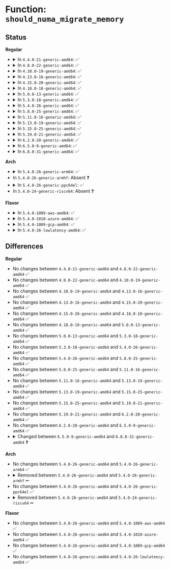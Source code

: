# Function: <code>should_numa_migrate_memory</code>

## Status
<b>Regular</b>
<ul>
<li>
<details>
<summary>In <code>4.4.0-21-generic-amd64</code>: ✅</summary>

```c
bool should_numa_migrate_memory(struct task_struct * p, struct page * page, int src_nid, int dst_cpu)
```

```json
{
  "name": "should_numa_migrate_memory",
  "collision_type": "Unique Global",
  "inline_type": "No",
  "funcs": [
    {
      "addr": 18446744071579607936,
      "name": "should_numa_migrate_memory",
      "external": true,
      "loc": "kernel/sched/fair.c:1054",
      "file": "kernel/sched/fair.c",
      "inline": "seen, unknown",
      "caller_inline": [],
      "caller_func": [
        "mm/mempolicy.c:mpol_misplaced"
      ]
    }
  ],
  "symbols": [
    {
      "addr": 18446744071579607936,
      "name": "should_numa_migrate_memory",
      "section": ".text",
      "bind": "STB_GLOBAL",
      "size": 297
    }
  ]
}
```
</details>
</li>
<li>
<details>
<summary>In <code>4.8.0-22-generic-amd64</code>: ✅</summary>

```c
bool should_numa_migrate_memory(struct task_struct * p, struct page * page, int src_nid, int dst_cpu)
```

```json
{
  "name": "should_numa_migrate_memory",
  "collision_type": "Unique Global",
  "inline_type": "No",
  "funcs": [
    {
      "addr": 18446744071579621344,
      "name": "should_numa_migrate_memory",
      "external": true,
      "loc": "kernel/sched/fair.c:1201",
      "file": "kernel/sched/fair.c",
      "inline": "seen, unknown",
      "caller_inline": [],
      "caller_func": [
        "mm/mempolicy.c:mpol_misplaced"
      ]
    }
  ],
  "symbols": [
    {
      "addr": 18446744071579621344,
      "name": "should_numa_migrate_memory",
      "section": ".text",
      "bind": "STB_GLOBAL",
      "size": 290
    }
  ]
}
```
</details>
</li>
<li>
<details>
<summary>In <code>4.10.0-19-generic-amd64</code>: ✅</summary>

```c
bool should_numa_migrate_memory(struct task_struct * p, struct page * page, int src_nid, int dst_cpu)
```

```json
{
  "name": "should_numa_migrate_memory",
  "collision_type": "Unique Global",
  "inline_type": "No",
  "funcs": [
    {
      "addr": 18446744071579643200,
      "name": "should_numa_migrate_memory",
      "external": true,
      "loc": "kernel/sched/fair.c:1325",
      "file": "kernel/sched/fair.c",
      "inline": "seen, unknown",
      "caller_inline": [],
      "caller_func": [
        "mm/mempolicy.c:mpol_misplaced"
      ]
    }
  ],
  "symbols": [
    {
      "addr": 18446744071579643200,
      "name": "should_numa_migrate_memory",
      "section": ".text",
      "bind": "STB_GLOBAL",
      "size": 298
    }
  ]
}
```
</details>
</li>
<li>
<details>
<summary>In <code>4.13.0-16-generic-amd64</code>: ✅</summary>

```c
bool should_numa_migrate_memory(struct task_struct * p, struct page * page, int src_nid, int dst_cpu)
```

```json
{
  "name": "should_numa_migrate_memory",
  "collision_type": "Unique Global",
  "inline_type": "No",
  "funcs": [
    {
      "addr": 18446744071579621904,
      "name": "should_numa_migrate_memory",
      "external": true,
      "loc": "kernel/sched/fair.c:1322",
      "file": "kernel/sched/fair.c",
      "inline": "seen, unknown",
      "caller_inline": [],
      "caller_func": [
        "mm/mempolicy.c:mpol_misplaced"
      ]
    }
  ],
  "symbols": [
    {
      "addr": 18446744071579621904,
      "name": "should_numa_migrate_memory",
      "section": ".text",
      "bind": "STB_GLOBAL",
      "size": 297
    }
  ]
}
```
</details>
</li>
<li>
<details>
<summary>In <code>4.15.0-20-generic-amd64</code>: ✅</summary>

```c
bool should_numa_migrate_memory(struct task_struct * p, struct page * page, int src_nid, int dst_cpu)
```

```json
{
  "name": "should_numa_migrate_memory",
  "collision_type": "Unique Global",
  "inline_type": "No",
  "funcs": [
    {
      "addr": 18446744071579653888,
      "name": "should_numa_migrate_memory",
      "external": true,
      "loc": "kernel/sched/fair.c:1363",
      "file": "kernel/sched/fair.c",
      "inline": "seen, unknown",
      "caller_inline": [],
      "caller_func": [
        "mm/mempolicy.c:mpol_misplaced"
      ]
    }
  ],
  "symbols": [
    {
      "addr": 18446744071579653888,
      "name": "should_numa_migrate_memory",
      "section": ".text",
      "bind": "STB_GLOBAL",
      "size": 297
    }
  ]
}
```
</details>
</li>
<li>
<details>
<summary>In <code>4.18.0-10-generic-amd64</code>: ✅</summary>

```c
bool should_numa_migrate_memory(struct task_struct * p, struct page * page, int src_nid, int dst_cpu)
```

```json
{
  "name": "should_numa_migrate_memory",
  "collision_type": "Unique Global",
  "inline_type": "No",
  "funcs": [
    {
      "addr": 18446744071579685040,
      "name": "should_numa_migrate_memory",
      "external": true,
      "loc": "kernel/sched/fair.c:1391",
      "file": "kernel/sched/fair.c",
      "inline": "seen, unknown",
      "caller_inline": [],
      "caller_func": [
        "mm/mempolicy.c:mpol_misplaced"
      ]
    }
  ],
  "symbols": [
    {
      "addr": 18446744071579685040,
      "name": "should_numa_migrate_memory",
      "section": ".text",
      "bind": "STB_GLOBAL",
      "size": 291
    }
  ]
}
```
</details>
</li>
<li>
<details>
<summary>In <code>5.0.0-13-generic-amd64</code>: ✅</summary>

```c
bool should_numa_migrate_memory(struct task_struct * p, struct page * page, int src_nid, int dst_cpu)
```

```json
{
  "name": "should_numa_migrate_memory",
  "collision_type": "Unique Global",
  "inline_type": "No",
  "funcs": [
    {
      "addr": 18446744071579720304,
      "name": "should_numa_migrate_memory",
      "external": true,
      "loc": "kernel/sched/fair.c:1387",
      "file": "kernel/sched/fair.c",
      "inline": "seen, unknown",
      "caller_inline": [],
      "caller_func": [
        "mm/mempolicy.c:mpol_misplaced"
      ]
    }
  ],
  "symbols": [
    {
      "addr": 18446744071579720304,
      "name": "should_numa_migrate_memory",
      "section": ".text",
      "bind": "STB_GLOBAL",
      "size": 357
    }
  ]
}
```
</details>
</li>
<li>
<details>
<summary>In <code>5.3.0-18-generic-amd64</code>: ✅</summary>

```c
bool should_numa_migrate_memory(struct task_struct * p, struct page * page, int src_nid, int dst_cpu)
```

```json
{
  "name": "should_numa_migrate_memory",
  "collision_type": "Unique Global",
  "inline_type": "No",
  "funcs": [
    {
      "addr": 18446744071579755792,
      "name": "should_numa_migrate_memory",
      "external": true,
      "loc": "kernel/sched/fair.c:1450",
      "file": "kernel/sched/fair.c",
      "inline": "seen, unknown",
      "caller_inline": [],
      "caller_func": [
        "mm/mempolicy.c:mpol_misplaced"
      ]
    }
  ],
  "symbols": [
    {
      "addr": 18446744071579755792,
      "name": "should_numa_migrate_memory",
      "section": ".text",
      "bind": "STB_GLOBAL",
      "size": 373
    }
  ]
}
```
</details>
</li>
<li>
<details>
<summary>In <code>5.4.0-26-generic-amd64</code>: ✅</summary>

```c
bool should_numa_migrate_memory(struct task_struct * p, struct page * page, int src_nid, int dst_cpu)
```

```json
{
  "name": "should_numa_migrate_memory",
  "collision_type": "Unique Global",
  "inline_type": "No",
  "funcs": [
    {
      "addr": 18446744071579798112,
      "name": "should_numa_migrate_memory",
      "external": true,
      "loc": "kernel/sched/fair.c:1408",
      "file": "kernel/sched/fair.c",
      "inline": "seen, unknown",
      "caller_inline": [],
      "caller_func": [
        "mm/mempolicy.c:mpol_misplaced"
      ]
    }
  ],
  "symbols": [
    {
      "addr": 18446744071579798112,
      "name": "should_numa_migrate_memory",
      "section": ".text",
      "bind": "STB_GLOBAL",
      "size": 373
    }
  ]
}
```
</details>
</li>
<li>
<details>
<summary>In <code>5.8.0-25-generic-amd64</code>: ✅</summary>

```c
bool should_numa_migrate_memory(struct task_struct * p, struct page * page, int src_nid, int dst_cpu)
```

```json
{
  "name": "should_numa_migrate_memory",
  "collision_type": "Unique Global",
  "inline_type": "No",
  "funcs": [
    {
      "addr": 18446744071579841072,
      "name": "should_numa_migrate_memory",
      "external": true,
      "loc": "kernel/sched/fair.c:1419",
      "file": "kernel/sched/fair.c",
      "inline": "seen, unknown",
      "caller_inline": [],
      "caller_func": [
        "mm/mempolicy.c:mpol_misplaced"
      ]
    }
  ],
  "symbols": [
    {
      "addr": 18446744071579841072,
      "name": "should_numa_migrate_memory",
      "section": ".text",
      "bind": "STB_GLOBAL",
      "size": 371
    }
  ]
}
```
</details>
</li>
<li>
<details>
<summary>In <code>5.11.0-16-generic-amd64</code>: ✅</summary>

```c
bool should_numa_migrate_memory(struct task_struct * p, struct page * page, int src_nid, int dst_cpu)
```

```json
{
  "name": "should_numa_migrate_memory",
  "collision_type": "Unique Global",
  "inline_type": "No",
  "funcs": [
    {
      "addr": 18446744071579833456,
      "name": "should_numa_migrate_memory",
      "external": true,
      "loc": "kernel/sched/fair.c:1426",
      "file": "kernel/sched/fair.c",
      "inline": "seen, unknown",
      "caller_inline": [],
      "caller_func": [
        "mm/mempolicy.c:mpol_misplaced"
      ]
    }
  ],
  "symbols": [
    {
      "addr": 18446744071579833456,
      "name": "should_numa_migrate_memory",
      "section": ".text",
      "bind": "STB_GLOBAL",
      "size": 371
    }
  ]
}
```
</details>
</li>
<li>
<details>
<summary>In <code>5.13.0-19-generic-amd64</code>: ✅</summary>

```c
bool should_numa_migrate_memory(struct task_struct * p, struct page * page, int src_nid, int dst_cpu)
```

```json
{
  "name": "should_numa_migrate_memory",
  "collision_type": "Unique Global",
  "inline_type": "No",
  "funcs": [
    {
      "addr": 18446744071579842400,
      "name": "should_numa_migrate_memory",
      "external": true,
      "loc": "kernel/sched/fair.c:1423",
      "file": "kernel/sched/fair.c",
      "inline": "seen, unknown",
      "caller_inline": [],
      "caller_func": [
        "mm/mempolicy.c:mpol_misplaced"
      ]
    }
  ],
  "symbols": [
    {
      "addr": 18446744071579842400,
      "name": "should_numa_migrate_memory",
      "section": ".text",
      "bind": "STB_GLOBAL",
      "size": 374
    }
  ]
}
```
</details>
</li>
<li>
<details>
<summary>In <code>5.15.0-25-generic-amd64</code>: ✅</summary>

```c
bool should_numa_migrate_memory(struct task_struct * p, struct page * page, int src_nid, int dst_cpu)
```

```json
{
  "name": "should_numa_migrate_memory",
  "collision_type": "Unique Global",
  "inline_type": "No",
  "funcs": [
    {
      "addr": 18446744071579946960,
      "name": "should_numa_migrate_memory",
      "external": true,
      "loc": "kernel/sched/fair.c:1412",
      "file": "kernel/sched/fair.c",
      "inline": "seen, unknown",
      "caller_inline": [],
      "caller_func": [
        "mm/mempolicy.c:mpol_misplaced"
      ]
    }
  ],
  "symbols": [
    {
      "addr": 18446744071579946960,
      "name": "should_numa_migrate_memory",
      "section": ".text",
      "bind": "STB_GLOBAL",
      "size": 431
    }
  ]
}
```
</details>
</li>
<li>
<details>
<summary>In <code>5.19.0-21-generic-amd64</code>: ✅</summary>

```c
bool should_numa_migrate_memory(struct task_struct * p, struct page * page, int src_nid, int dst_cpu)
```

```json
{
  "name": "should_numa_migrate_memory",
  "collision_type": "Unique Global",
  "inline_type": "No",
  "funcs": [
    {
      "addr": 18446744071580060528,
      "name": "should_numa_migrate_memory",
      "external": true,
      "loc": "kernel/sched/fair.c:1415",
      "file": "kernel/sched/fair.c",
      "inline": "seen, unknown",
      "caller_inline": [],
      "caller_func": [
        "mm/mempolicy.c:mpol_misplaced"
      ]
    }
  ],
  "symbols": [
    {
      "addr": 18446744071580060528,
      "name": "should_numa_migrate_memory",
      "section": ".text",
      "bind": "STB_GLOBAL",
      "size": 481
    }
  ]
}
```
</details>
</li>
<li>
<details>
<summary>In <code>6.2.0-20-generic-amd64</code>: ✅</summary>

```c
bool should_numa_migrate_memory(struct task_struct * p, struct page * page, int src_nid, int dst_cpu)
```

```json
{
  "name": "should_numa_migrate_memory",
  "collision_type": "Unique Global",
  "inline_type": "No",
  "funcs": [
    {
      "addr": 18446744071580230256,
      "name": "should_numa_migrate_memory",
      "external": true,
      "loc": "kernel/sched/fair.c:1568",
      "file": "kernel/sched/fair.c",
      "inline": "seen, unknown",
      "caller_inline": [],
      "caller_func": [
        "mm/mempolicy.c:mpol_misplaced"
      ]
    }
  ],
  "symbols": [
    {
      "addr": 18446744071580230256,
      "name": "should_numa_migrate_memory",
      "section": ".text",
      "bind": "STB_GLOBAL",
      "size": 1308
    }
  ]
}
```
</details>
</li>
<li>
<details>
<summary>In <code>6.5.0-9-generic-amd64</code>: ✅</summary>

```c
bool should_numa_migrate_memory(struct task_struct * p, struct page * page, int src_nid, int dst_cpu)
```

```json
{
  "name": "should_numa_migrate_memory",
  "collision_type": "Unique Global",
  "inline_type": "No",
  "funcs": [
    {
      "addr": 18446744071580293984,
      "name": "should_numa_migrate_memory",
      "external": true,
      "loc": "kernel/sched/fair.c:1585",
      "file": "kernel/sched/fair.c",
      "inline": "seen, unknown",
      "caller_inline": [],
      "caller_func": [
        "mm/mempolicy.c:mpol_misplaced"
      ]
    }
  ],
  "symbols": [
    {
      "addr": 18446744071580293984,
      "name": "should_numa_migrate_memory",
      "section": ".text",
      "bind": "STB_GLOBAL",
      "size": 1228
    }
  ]
}
```
</details>
</li>
<li>
<details>
<summary>In <code>6.8.0-31-generic-amd64</code>: ✅</summary>

```c
bool should_numa_migrate_memory(struct task_struct * p, struct folio * folio, int src_nid, int dst_cpu)
```

```json
{
  "name": "should_numa_migrate_memory",
  "collision_type": "Unique Global",
  "inline_type": "No",
  "funcs": [
    {
      "addr": 18446744071580345904,
      "name": "should_numa_migrate_memory",
      "external": true,
      "loc": "kernel/sched/fair.c:1826",
      "file": "kernel/sched/fair.c",
      "inline": "seen, unknown",
      "caller_inline": [],
      "caller_func": [
        "mm/mempolicy.c:mpol_misplaced"
      ]
    }
  ],
  "symbols": [
    {
      "addr": 18446744071580345904,
      "name": "should_numa_migrate_memory",
      "section": ".text",
      "bind": "STB_GLOBAL",
      "size": 1225
    }
  ]
}
```
</details>
</li>
</ul>
<b>Arch</b>
<ul>
<li>
<details>
<summary>In <code>5.4.0-26-generic-arm64</code>: ✅</summary>

```c
bool should_numa_migrate_memory(struct task_struct * p, struct page * page, int src_nid, int dst_cpu)
```

```json
{
  "name": "should_numa_migrate_memory",
  "collision_type": "Unique Global",
  "inline_type": "No",
  "funcs": [
    {
      "addr": 18446603336490977568,
      "name": "should_numa_migrate_memory",
      "external": true,
      "loc": "kernel/sched/fair.c:1408",
      "file": "kernel/sched/fair.c",
      "inline": "seen, unknown",
      "caller_inline": [],
      "caller_func": [
        "mm/mempolicy.c:mpol_misplaced"
      ]
    }
  ],
  "symbols": [
    {
      "addr": 18446603336490977568,
      "name": "should_numa_migrate_memory",
      "section": ".text",
      "bind": "STB_GLOBAL",
      "size": 400
    }
  ]
}
```
</details>
</li>
<li>
In <code>5.4.0-26-generic-armhf</code>: Absent ❓
</li>
<li>
<details>
<summary>In <code>5.4.0-26-generic-ppc64el</code>: ✅</summary>

```c
bool should_numa_migrate_memory(struct task_struct * p, struct page * page, int src_nid, int dst_cpu)
```

```json
{
  "name": "should_numa_migrate_memory",
  "collision_type": "Unique Global",
  "inline_type": "No",
  "funcs": [
    {
      "addr": 13835058055283843840,
      "name": "should_numa_migrate_memory",
      "external": true,
      "loc": "kernel/sched/fair.c:1408",
      "file": "kernel/sched/fair.c",
      "inline": "seen, unknown",
      "caller_inline": [],
      "caller_func": [
        "mm/mempolicy.c:mpol_misplaced"
      ]
    }
  ],
  "symbols": [
    {
      "addr": 13835058055283843840,
      "name": "should_numa_migrate_memory",
      "section": ".text",
      "bind": "STB_GLOBAL",
      "size": 616
    }
  ]
}
```
</details>
</li>
<li>
In <code>5.4.0-24-generic-riscv64</code>: Absent ❓
</li>
</ul>
<b>Flavor</b>
<ul>
<li>
<details>
<summary>In <code>5.4.0-1009-aws-amd64</code>: ✅</summary>

```c
bool should_numa_migrate_memory(struct task_struct * p, struct page * page, int src_nid, int dst_cpu)
```

```json
{
  "name": "should_numa_migrate_memory",
  "collision_type": "Unique Global",
  "inline_type": "No",
  "funcs": [
    {
      "addr": 18446744071579773968,
      "name": "should_numa_migrate_memory",
      "external": true,
      "loc": "kernel/sched/fair.c:1408",
      "file": "kernel/sched/fair.c",
      "inline": "seen, unknown",
      "caller_inline": [],
      "caller_func": [
        "mm/mempolicy.c:mpol_misplaced"
      ]
    }
  ],
  "symbols": [
    {
      "addr": 18446744071579773968,
      "name": "should_numa_migrate_memory",
      "section": ".text",
      "bind": "STB_GLOBAL",
      "size": 373
    }
  ]
}
```
</details>
</li>
<li>
<details>
<summary>In <code>5.4.0-1010-azure-amd64</code>: ✅</summary>

```c
bool should_numa_migrate_memory(struct task_struct * p, struct page * page, int src_nid, int dst_cpu)
```

```json
{
  "name": "should_numa_migrate_memory",
  "collision_type": "Unique Global",
  "inline_type": "No",
  "funcs": [
    {
      "addr": 18446744071579704608,
      "name": "should_numa_migrate_memory",
      "external": true,
      "loc": "kernel/sched/fair.c:1408",
      "file": "kernel/sched/fair.c",
      "inline": "seen, unknown",
      "caller_inline": [],
      "caller_func": [
        "mm/mempolicy.c:mpol_misplaced"
      ]
    }
  ],
  "symbols": [
    {
      "addr": 18446744071579704608,
      "name": "should_numa_migrate_memory",
      "section": ".text",
      "bind": "STB_GLOBAL",
      "size": 373
    }
  ]
}
```
</details>
</li>
<li>
<details>
<summary>In <code>5.4.0-1009-gcp-amd64</code>: ✅</summary>

```c
bool should_numa_migrate_memory(struct task_struct * p, struct page * page, int src_nid, int dst_cpu)
```

```json
{
  "name": "should_numa_migrate_memory",
  "collision_type": "Unique Global",
  "inline_type": "No",
  "funcs": [
    {
      "addr": 18446744071579758480,
      "name": "should_numa_migrate_memory",
      "external": true,
      "loc": "kernel/sched/fair.c:1408",
      "file": "kernel/sched/fair.c",
      "inline": "seen, unknown",
      "caller_inline": [],
      "caller_func": [
        "mm/mempolicy.c:mpol_misplaced"
      ]
    }
  ],
  "symbols": [
    {
      "addr": 18446744071579758480,
      "name": "should_numa_migrate_memory",
      "section": ".text",
      "bind": "STB_GLOBAL",
      "size": 373
    }
  ]
}
```
</details>
</li>
<li>
<details>
<summary>In <code>5.4.0-26-lowlatency-amd64</code>: ✅</summary>

```c
bool should_numa_migrate_memory(struct task_struct * p, struct page * page, int src_nid, int dst_cpu)
```

```json
{
  "name": "should_numa_migrate_memory",
  "collision_type": "Unique Global",
  "inline_type": "No",
  "funcs": [
    {
      "addr": 18446744071579806416,
      "name": "should_numa_migrate_memory",
      "external": true,
      "loc": "kernel/sched/fair.c:1408",
      "file": "kernel/sched/fair.c",
      "inline": "seen, unknown",
      "caller_inline": [],
      "caller_func": [
        "mm/mempolicy.c:mpol_misplaced"
      ]
    }
  ],
  "symbols": [
    {
      "addr": 18446744071579806416,
      "name": "should_numa_migrate_memory",
      "section": ".text",
      "bind": "STB_GLOBAL",
      "size": 373
    }
  ]
}
```
</details>
</li>
</ul>

## Differences
<b>Regular</b>
<ul>
<li>
No changes between <code>4.4.0-21-generic-amd64</code> and <code>4.8.0-22-generic-amd64</code> ✅
</li>
<li>
No changes between <code>4.8.0-22-generic-amd64</code> and <code>4.10.0-19-generic-amd64</code> ✅
</li>
<li>
No changes between <code>4.10.0-19-generic-amd64</code> and <code>4.13.0-16-generic-amd64</code> ✅
</li>
<li>
No changes between <code>4.13.0-16-generic-amd64</code> and <code>4.15.0-20-generic-amd64</code> ✅
</li>
<li>
No changes between <code>4.15.0-20-generic-amd64</code> and <code>4.18.0-10-generic-amd64</code> ✅
</li>
<li>
No changes between <code>4.18.0-10-generic-amd64</code> and <code>5.0.0-13-generic-amd64</code> ✅
</li>
<li>
No changes between <code>5.0.0-13-generic-amd64</code> and <code>5.3.0-18-generic-amd64</code> ✅
</li>
<li>
No changes between <code>5.3.0-18-generic-amd64</code> and <code>5.4.0-26-generic-amd64</code> ✅
</li>
<li>
No changes between <code>5.4.0-26-generic-amd64</code> and <code>5.8.0-25-generic-amd64</code> ✅
</li>
<li>
No changes between <code>5.8.0-25-generic-amd64</code> and <code>5.11.0-16-generic-amd64</code> ✅
</li>
<li>
No changes between <code>5.11.0-16-generic-amd64</code> and <code>5.13.0-19-generic-amd64</code> ✅
</li>
<li>
No changes between <code>5.13.0-19-generic-amd64</code> and <code>5.15.0-25-generic-amd64</code> ✅
</li>
<li>
No changes between <code>5.15.0-25-generic-amd64</code> and <code>5.19.0-21-generic-amd64</code> ✅
</li>
<li>
No changes between <code>5.19.0-21-generic-amd64</code> and <code>6.2.0-20-generic-amd64</code> ✅
</li>
<li>
No changes between <code>6.2.0-20-generic-amd64</code> and <code>6.5.0-9-generic-amd64</code> ✅
</li>
<li>
<details>
<summary>Changed between <code>6.5.0-9-generic-amd64</code> and <code>6.8.0-31-generic-amd64</code> ❓</summary>
<ul>
<li>
<b>Param added. </b>
<code>struct folio * folio</code>
</li>
<li>
<b>Param removed. </b>
<code>struct page * page</code>
</li>
</ul>
</details>
</li>
</ul>
<b>Arch</b>
<ul>
<li>
No changes between <code>5.4.0-26-generic-amd64</code> and <code>5.4.0-26-generic-arm64</code> ✅
</li>
<li>
<details>
<summary>Removed between <code>5.4.0-26-generic-amd64</code> and <code>5.4.0-26-generic-armhf</code> ➖</summary>

```c
bool should_numa_migrate_memory(struct task_struct * p, struct page * page, int src_nid, int dst_cpu)
```
</details>
</li>
<li>
No changes between <code>5.4.0-26-generic-amd64</code> and <code>5.4.0-26-generic-ppc64el</code> ✅
</li>
<li>
<details>
<summary>Removed between <code>5.4.0-26-generic-amd64</code> and <code>5.4.0-24-generic-riscv64</code> ➖</summary>

```c
bool should_numa_migrate_memory(struct task_struct * p, struct page * page, int src_nid, int dst_cpu)
```
</details>
</li>
</ul>
<b>Flavor</b>
<ul>
<li>
No changes between <code>5.4.0-26-generic-amd64</code> and <code>5.4.0-1009-aws-amd64</code> ✅
</li>
<li>
No changes between <code>5.4.0-26-generic-amd64</code> and <code>5.4.0-1010-azure-amd64</code> ✅
</li>
<li>
No changes between <code>5.4.0-26-generic-amd64</code> and <code>5.4.0-1009-gcp-amd64</code> ✅
</li>
<li>
No changes between <code>5.4.0-26-generic-amd64</code> and <code>5.4.0-26-lowlatency-amd64</code> ✅
</li>
</ul>
